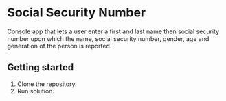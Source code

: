 # Social Security Number

Console app that lets a user enter a first and last name then social security number upon
which the name, social security number, gender, age and generation of the person is reported.

## Getting started

1. Clone the repository.
2. Run solution.
